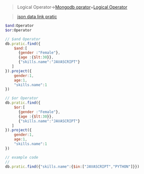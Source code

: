 > Logical Operator->[Mongodb oprator](https://www.mongodb.com/docs/manual/reference/operator/)+[Logical Operator](https://www.mongodb.com/docs/manual/reference/operator/query-logical/)

> [json data link pratic](https://raw.githubusercontent.com/julfiker755/json/main/practice-data.json)

```sh
$and:Operator
$or:Operator

```

```js
// $and Operator
db.pratic.find({
    $and:[
      {gender :"Female"},
      {age :{$lt:30}},
      {"skills.name":"JAVASCRIPT"}
   ]
}).project({
    gender:1,
    age:1,
    "skills.name":1
})
```
```js
// $or Operator
db.pratic.find({
    $or:[
      {gender :"Female"},
      {age :{$lt:30}},
      {"skills.name":"JAVASCRIPT"}
   ]
}).project({
    gender:1,
    age:1,
    "skills.name":1
})

// example code
// 
db.pratic.find({"skills.name":{$in:["JAVASCRIPT","PYTHON"]}})

```